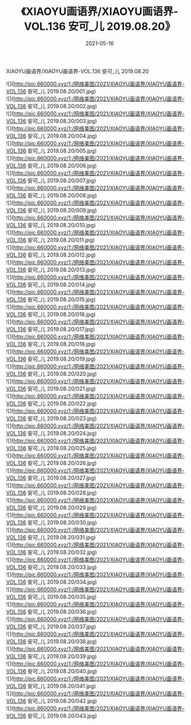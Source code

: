 ﻿---
layout: post
title:  《XIAOYU画语界/XIAOYU画语界-VOL.136 安可_儿 2019.08.20》
date:   2021-05-16
img: http://pic.660000.xyz/1:/网络美图/2021/XIAOYU画语界/XIAOYU画语界-VOL.136 安可_儿 2019.08.20/000.jpg
categories: [美女, 清纯, 唯美]
---

XIAOYU画语界/XIAOYU画语界-VOL.136 安可_儿 2019.08.20

 ![](http://pic.660000.xyz/1:/网络美图/2021/XIAOYU画语界/XIAOYU画语界-VOL.136 安可_儿 2019.08.20/001.jpg) <br>![](http://pic.660000.xyz/1:/网络美图/2021/XIAOYU画语界/XIAOYU画语界-VOL.136 安可_儿 2019.08.20/002.jpg) <br>![](http://pic.660000.xyz/1:/网络美图/2021/XIAOYU画语界/XIAOYU画语界-VOL.136 安可_儿 2019.08.20/003.jpg) <br>![](http://pic.660000.xyz/1:/网络美图/2021/XIAOYU画语界/XIAOYU画语界-VOL.136 安可_儿 2019.08.20/004.jpg) <br>![](http://pic.660000.xyz/1:/网络美图/2021/XIAOYU画语界/XIAOYU画语界-VOL.136 安可_儿 2019.08.20/005.jpg) <br>![](http://pic.660000.xyz/1:/网络美图/2021/XIAOYU画语界/XIAOYU画语界-VOL.136 安可_儿 2019.08.20/006.jpg) <br>![](http://pic.660000.xyz/1:/网络美图/2021/XIAOYU画语界/XIAOYU画语界-VOL.136 安可_儿 2019.08.20/007.jpg) <br>![](http://pic.660000.xyz/1:/网络美图/2021/XIAOYU画语界/XIAOYU画语界-VOL.136 安可_儿 2019.08.20/008.jpg) <br>![](http://pic.660000.xyz/1:/网络美图/2021/XIAOYU画语界/XIAOYU画语界-VOL.136 安可_儿 2019.08.20/009.jpg) <br>![](http://pic.660000.xyz/1:/网络美图/2021/XIAOYU画语界/XIAOYU画语界-VOL.136 安可_儿 2019.08.20/010.jpg) <br>![](http://pic.660000.xyz/1:/网络美图/2021/XIAOYU画语界/XIAOYU画语界-VOL.136 安可_儿 2019.08.20/011.jpg) <br>![](http://pic.660000.xyz/1:/网络美图/2021/XIAOYU画语界/XIAOYU画语界-VOL.136 安可_儿 2019.08.20/012.jpg) <br>![](http://pic.660000.xyz/1:/网络美图/2021/XIAOYU画语界/XIAOYU画语界-VOL.136 安可_儿 2019.08.20/013.jpg) <br>![](http://pic.660000.xyz/1:/网络美图/2021/XIAOYU画语界/XIAOYU画语界-VOL.136 安可_儿 2019.08.20/014.jpg) <br>![](http://pic.660000.xyz/1:/网络美图/2021/XIAOYU画语界/XIAOYU画语界-VOL.136 安可_儿 2019.08.20/015.jpg) <br>![](http://pic.660000.xyz/1:/网络美图/2021/XIAOYU画语界/XIAOYU画语界-VOL.136 安可_儿 2019.08.20/016.jpg) <br>![](http://pic.660000.xyz/1:/网络美图/2021/XIAOYU画语界/XIAOYU画语界-VOL.136 安可_儿 2019.08.20/017.jpg) <br>![](http://pic.660000.xyz/1:/网络美图/2021/XIAOYU画语界/XIAOYU画语界-VOL.136 安可_儿 2019.08.20/018.jpg) <br>![](http://pic.660000.xyz/1:/网络美图/2021/XIAOYU画语界/XIAOYU画语界-VOL.136 安可_儿 2019.08.20/019.jpg) <br>![](http://pic.660000.xyz/1:/网络美图/2021/XIAOYU画语界/XIAOYU画语界-VOL.136 安可_儿 2019.08.20/020.jpg) <br>![](http://pic.660000.xyz/1:/网络美图/2021/XIAOYU画语界/XIAOYU画语界-VOL.136 安可_儿 2019.08.20/021.jpg) <br>![](http://pic.660000.xyz/1:/网络美图/2021/XIAOYU画语界/XIAOYU画语界-VOL.136 安可_儿 2019.08.20/022.jpg) <br>![](http://pic.660000.xyz/1:/网络美图/2021/XIAOYU画语界/XIAOYU画语界-VOL.136 安可_儿 2019.08.20/023.jpg) <br>![](http://pic.660000.xyz/1:/网络美图/2021/XIAOYU画语界/XIAOYU画语界-VOL.136 安可_儿 2019.08.20/024.jpg) <br>![](http://pic.660000.xyz/1:/网络美图/2021/XIAOYU画语界/XIAOYU画语界-VOL.136 安可_儿 2019.08.20/025.jpg) <br>![](http://pic.660000.xyz/1:/网络美图/2021/XIAOYU画语界/XIAOYU画语界-VOL.136 安可_儿 2019.08.20/026.jpg) <br>![](http://pic.660000.xyz/1:/网络美图/2021/XIAOYU画语界/XIAOYU画语界-VOL.136 安可_儿 2019.08.20/027.jpg) <br>![](http://pic.660000.xyz/1:/网络美图/2021/XIAOYU画语界/XIAOYU画语界-VOL.136 安可_儿 2019.08.20/028.jpg) <br>![](http://pic.660000.xyz/1:/网络美图/2021/XIAOYU画语界/XIAOYU画语界-VOL.136 安可_儿 2019.08.20/029.jpg) <br>![](http://pic.660000.xyz/1:/网络美图/2021/XIAOYU画语界/XIAOYU画语界-VOL.136 安可_儿 2019.08.20/030.jpg) <br>![](http://pic.660000.xyz/1:/网络美图/2021/XIAOYU画语界/XIAOYU画语界-VOL.136 安可_儿 2019.08.20/031.jpg) <br>![](http://pic.660000.xyz/1:/网络美图/2021/XIAOYU画语界/XIAOYU画语界-VOL.136 安可_儿 2019.08.20/032.jpg) <br>![](http://pic.660000.xyz/1:/网络美图/2021/XIAOYU画语界/XIAOYU画语界-VOL.136 安可_儿 2019.08.20/033.jpg) <br>![](http://pic.660000.xyz/1:/网络美图/2021/XIAOYU画语界/XIAOYU画语界-VOL.136 安可_儿 2019.08.20/034.jpg) <br>![](http://pic.660000.xyz/1:/网络美图/2021/XIAOYU画语界/XIAOYU画语界-VOL.136 安可_儿 2019.08.20/035.jpg) <br>![](http://pic.660000.xyz/1:/网络美图/2021/XIAOYU画语界/XIAOYU画语界-VOL.136 安可_儿 2019.08.20/036.jpg) <br>![](http://pic.660000.xyz/1:/网络美图/2021/XIAOYU画语界/XIAOYU画语界-VOL.136 安可_儿 2019.08.20/037.jpg) <br>![](http://pic.660000.xyz/1:/网络美图/2021/XIAOYU画语界/XIAOYU画语界-VOL.136 安可_儿 2019.08.20/038.jpg) <br>![](http://pic.660000.xyz/1:/网络美图/2021/XIAOYU画语界/XIAOYU画语界-VOL.136 安可_儿 2019.08.20/039.jpg) <br>![](http://pic.660000.xyz/1:/网络美图/2021/XIAOYU画语界/XIAOYU画语界-VOL.136 安可_儿 2019.08.20/040.jpg) <br>![](http://pic.660000.xyz/1:/网络美图/2021/XIAOYU画语界/XIAOYU画语界-VOL.136 安可_儿 2019.08.20/041.jpg) <br>![](http://pic.660000.xyz/1:/网络美图/2021/XIAOYU画语界/XIAOYU画语界-VOL.136 安可_儿 2019.08.20/042.jpg) <br>![](http://pic.660000.xyz/1:/网络美图/2021/XIAOYU画语界/XIAOYU画语界-VOL.136 安可_儿 2019.08.20/043.jpg) <br>